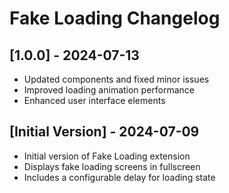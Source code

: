 # Fake Loading Changelog

## [1.0.0] - 2024-07-13

- Updated components and fixed minor issues
- Improved loading animation performance
- Enhanced user interface elements

## [Initial Version] - 2024-07-09

- Initial version of Fake Loading extension
- Displays fake loading screens in fullscreen
- Includes a configurable delay for loading state 